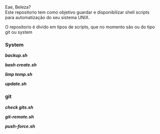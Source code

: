 
Eae, Beleza? <br>
Este repositorio tem como objetivo guardar e disponibilizar shell scripts
para automatização do seu sistema UNIX.

O repositorio é divido em tipos de scripts, que no momento são ou do tipo git ou system

### System

***backup.sh*** 

***bash create.sh***

***limp temp.sh***

***update.sh***



### git

***check gits.sh***

***git-remote.sh***

***push-force.sh***
